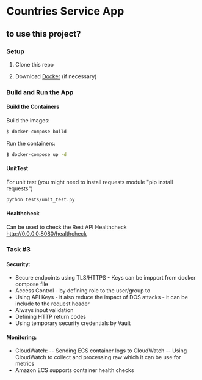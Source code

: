 # Countries Service App

## to use this project?

### Setup

1. Clone this repo

1. Download [Docker](https://docs.docker.com/docker-for-mac/install/) (if necessary)

### Build and Run the App

#### Build the Containers

Build the images:

```sh
$ docker-compose build
```

Run the containers:

```sh
$ docker-compose up -d
```

#### UnitTest
For unit test (you might need to install requests module "pip install requests")
```sh
python tests/unit_test.py
```
#### Healthcheck
Can be used to check the Rest API Healthcheck
http://0.0.0.0:8080/healthcheck

### Task #3
#### Security:
- Secure endpoints using TLS/HTTPS - Keys can be impport from docker compose file
- Access Control - by defining role to the user/group to
- Using API Keys - it also reduce the impact of DOS attacks - it can be include to the request header
- Always input validation
- Defining HTTP return codes
- Using temporary security credentials by Vault

#### Monitoring:
- CloudWatch:
  -- Sending ECS container logs to CloudWatch
  -- Using CloudWatch to collect and processing raw which it can be use for metrics
- Amazon ECS supports container health checks
